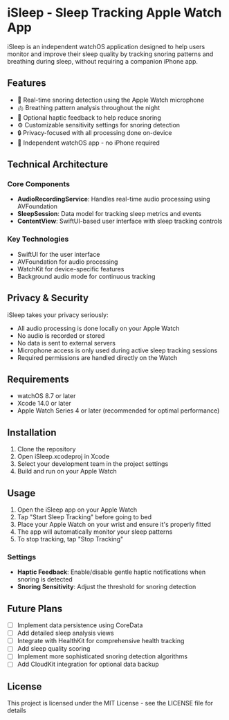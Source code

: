 # iSleep - Sleep Tracking Apple Watch App

iSleep is an independent watchOS application designed to help users monitor and improve their sleep quality by tracking snoring patterns and breathing during sleep, without requiring a companion iPhone app.

## Features

- 🎤 Real-time snoring detection using the Apple Watch microphone
- 🫁 Breathing pattern analysis throughout the night
- 📳 Optional haptic feedback to help reduce snoring
- ⚙️ Customizable sensitivity settings for snoring detection
- 🔒 Privacy-focused with all processing done on-device
- 📱 Independent watchOS app - no iPhone required

## Technical Architecture

### Core Components
- **AudioRecordingService**: Handles real-time audio processing using AVFoundation
- **SleepSession**: Data model for tracking sleep metrics and events
- **ContentView**: SwiftUI-based user interface with sleep tracking controls

### Key Technologies
- SwiftUI for the user interface
- AVFoundation for audio processing
- WatchKit for device-specific features
- Background audio mode for continuous tracking

## Privacy & Security

iSleep takes your privacy seriously:
- All audio processing is done locally on your Apple Watch
- No audio is recorded or stored
- No data is sent to external servers
- Microphone access is only used during active sleep tracking sessions
- Required permissions are handled directly on the Watch

## Requirements

- watchOS 8.7 or later
- Xcode 14.0 or later
- Apple Watch Series 4 or later (recommended for optimal performance)

## Installation

1. Clone the repository
2. Open iSleep.xcodeproj in Xcode
3. Select your development team in the project settings
4. Build and run on your Apple Watch

## Usage

1. Open the iSleep app on your Apple Watch
2. Tap "Start Sleep Tracking" before going to bed
3. Place your Apple Watch on your wrist and ensure it's properly fitted
4. The app will automatically monitor your sleep patterns
5. To stop tracking, tap "Stop Tracking"

### Settings

- **Haptic Feedback**: Enable/disable gentle haptic notifications when snoring is detected
- **Snoring Sensitivity**: Adjust the threshold for snoring detection

## Future Plans

- [ ] Implement data persistence using CoreData
- [ ] Add detailed sleep analysis views
- [ ] Integrate with HealthKit for comprehensive health tracking
- [ ] Add sleep quality scoring
- [ ] Implement more sophisticated snoring detection algorithms
- [ ] Add CloudKit integration for optional data backup

## License

This project is licensed under the MIT License - see the LICENSE file for details
